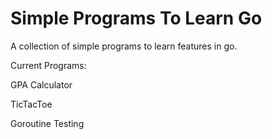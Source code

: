 # Simple Programs To Learn Go
 A collection of simple programs to learn features in go.

Current Programs:

  GPA Calculator

  TicTacToe

  Goroutine Testing